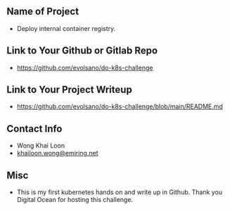 ## Name of Project 
* Deploy internal container registry.

## Link to Your Github or Gitlab Repo
* https://github.com/evolsano/do-k8s-challenge

## Link to Your Project Writeup
* https://github.com/evolsano/do-k8s-challenge/blob/main/README.md

## Contact Info
* Wong Khai Loon
* khailoon.wong@emiring.net

## Misc 
* This is my first kubernetes hands on and write up in Github. Thank you Digital Ocean for hosting this challenge.
